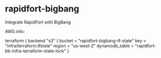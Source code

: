 # rapidfort-bigbang
Integrate RapidFort with BigBang


AWS info:

terraform {
  backend "s3" {
    bucket         = "rapidfort-bigbang-tf-state"
    key            = "infra/terraform.tfstate"
    region         = "us-west-2"
    dynamodb_table = "rapidfort-bb-infra-terraform-state-lock"
  }